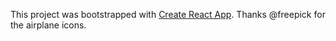 This project was bootstrapped with [Create React App](https://github.com/facebookincubator/create-react-app).
Thanks @freepick for the airplane icons.